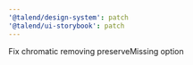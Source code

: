 ```yaml
---
'@talend/design-system': patch
'@talend/ui-storybook': patch
---
```


Fix chromatic removing preserveMissing option
